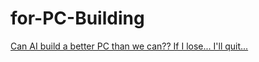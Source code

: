 # for-PC-Building
[Can AI build a better PC than we can?? If I lose... I'll quit...](https://youtu.be/ZeUgTwvBs-c)

